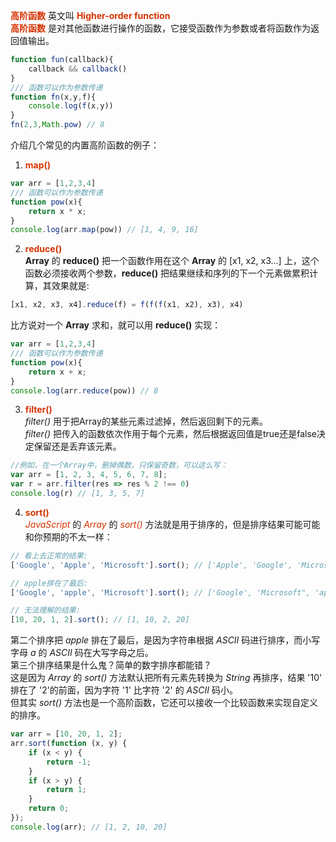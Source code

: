 **<font color="#d63200">高阶函数</font>** 英文叫 **<font color="#d63200">Higher-order function</font>**                      
**<font color="#d63200">高阶函数</font>** 是对其他函数进行操作的函数，它接受函数作为参数或者将函数作为返回值输出。            
```JavaScript
function fun(callback){
    callback && callback()
}
/// 函数可以作为参数传递
function fn(x,y,f){
    console.log(f(x,y))
}
fn(2,3,Math.pow) // 8
```
介绍几个常见的内置高阶函数的例子：
1. **<font color="#d63200">map()</font>**
```JavaScript
var arr = [1,2,3,4]
/// 函数可以作为参数传递
function pow(x){
    return x * x;
}
console.log(arr.map(pow)) // [1, 4, 9, 16]
```
2. **<font color="#d63200">reduce()</font>**                  
**Array** 的 **reduce()** 把一个函数作用在这个 **Array** 的 [x1, x2, x3...] 上，这个函数必须接收两个参数，**reduce()** 把结果继续和序列的下一个元素做累积计算，其效果就是:
```JavaScript
[x1, x2, x3, x4].reduce(f) = f(f(f(x1, x2), x3), x4)
```    
比方说对一个 **Array** 求和，就可以用 **reduce()** 实现：
```JavaScript
var arr = [1,2,3,4]
/// 函数可以作为参数传递
function pow(x){
    return x + x;
}
console.log(arr.reduce(pow)) // 8
```
3. **<font color="#d63200">filter()</font>**                  
*filter()* 用于把Array的某些元素过滤掉，然后返回剩下的元素。                  
*filter()* 把传入的函数依次作用于每个元素，然后根据返回值是true还是false决定保留还是丢弃该元素。
```JavaScript
//例如，在一个Array中，删掉偶数，只保留奇数，可以这么写：
var arr = [1, 2, 3, 4, 5, 6, 7, 8];
var r = arr.filter(res => res % 2 !== 0)
console.log(r) // [1, 3, 5, 7]
```
4. **<font color="#d63200">sort()</font>**                       
*<font color="#d63200">JavaScript</font>* 的 *<font color="#d63200">Array</font>* 的 *<font color="#d63200">sort()</font>* 方法就是用于排序的，但是排序结果可能可能和你预期的不太一样：
```JavaScript
// 看上去正常的结果:
['Google', 'Apple', 'Microsoft'].sort(); // ['Apple', 'Google', 'Microsoft'];

// apple排在了最后:
['Google', 'apple', 'Microsoft'].sort(); // ['Google', 'Microsoft", 'apple']

// 无法理解的结果:
[10, 20, 1, 2].sort(); // [1, 10, 2, 20]
```
第二个排序把 *apple* 排在了最后，是因为字符串根据 *ASCII* 码进行排序，而小写字母 *a* 的 *ASCII* 码在大写字母之后。   
第三个排序结果是什么鬼？简单的数字排序都能错？   
这是因为 *Array* 的 *sort()* 方法默认把所有元素先转换为 *String* 再排序，结果 '10' 排在了 '2'的前面，因为字符 '1' 比字符 '2' 的 *ASCII* 码小。   
但其实 *sort()* 方法也是一个高阶函数，它还可以接收一个比较函数来实现自定义的排序。
```JavaScript
var arr = [10, 20, 1, 2];
arr.sort(function (x, y) {
    if (x < y) {
        return -1;
    }
    if (x > y) {
        return 1;
    }
    return 0;
});
console.log(arr); // [1, 2, 10, 20]
```